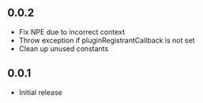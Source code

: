 ## 0.0.2

* Fix NPE due to incorrect context
* Throw exception if pluginRegistrantCallback is not set
* Clean up unused constants

## 0.0.1

* Initial release
